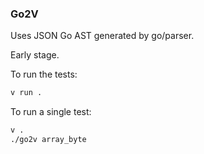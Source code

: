 ### Go2V

Uses JSON Go AST generated by go/parser.

Early stage.

To run the tests:

```bash
v run .

```

To run a single test:

```bash
v .
./go2v array_byte
```
